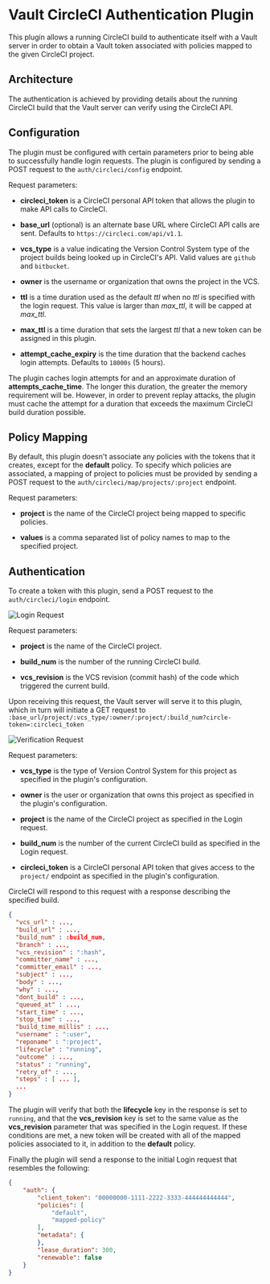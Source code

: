 # Vault CircleCI Authentication Plugin

This plugin allows a running CircleCI build to authenticate itself with a Vault
server in order to obtain a Vault token associated with policies mapped to the
given CircleCI project.

## Architecture

The authentication is achieved by providing details about the running CircleCI
build that the Vault server can verify using the CircleCI API.

## Configuration

The plugin must be configured with certain parameters prior to being able to
successfully handle login requests.  The plugin is configured by sending a POST
request to the `auth/circleci/config` endpoint.

Request parameters:

* **circleci_token** is a CircleCI personal API token that allows the plugin to make API calls to CircleCI.

* **base_url** (optional) is an alternate base URL where CircleCI API calls are sent.  Defaults to `https://circleci.com/api/v1.1`.

* **vcs_type** is a value indicating the Version Control System type of the project builds being looked up in CircleCI's API.  Valid values are `github` and `bitbucket`.

* **owner** is the username or organization that owns the project in the VCS.

* **ttl** is a time duration used as the default *ttl* when no *ttl* is specified with the login request.  This value is larger than *max_ttl*, it will be capped at *max_ttl*.

* **max_ttl** is a time duration that sets the largest *ttl* that a new token can be assigned in this plugin.

* **attempt_cache_expiry** is the time duration that the backend caches login attempts.  Defaults to `18000s` (5 hours).

The plugin caches login attempts for and an approximate duration of **attempts_cache_time**.
The longer this duration, the greater the memory requirement will be.  However, in order
to prevent replay attacks, the plugin must cache the attempt for a duration that exceeds
the maximum CircleCI build duration possible.

## Policy Mapping

By default, this plugin doesn't associate any policies with the tokens that it creates,
except for the **default** policy.  To specify which policies are associated, a mapping
of project to policies must be provided by sending a POST request to the
`auth/circleci/map/projects/:project` endpoint.

Request parameters:

* **project** is the name of the CircleCI project being mapped to specific policies.

* **values** is a comma separated list of policy names to map to the specified project.

## Authentication

To create a token with this plugin, send a POST request to the `auth/circleci/login`
endpoint.

![Login Request](./docs/LoginRequest.png)

Request parameters:

* **project** is the name of the CircleCI project.

* **build_num** is the number of the running CircleCI build.

* **vcs_revision** is the VCS revision (commit hash) of the code which triggered the current build.

Upon receiving this request, the Vault server will serve it to this plugin,
which in turn will initiate a GET request to `:base_url/project/:vcs_type/:owner/:project/:build_num?circle-token=:circleci_token` 

![Verification Request](./docs/VerificationRequest.png)

Request parameters:

* **vcs_type** is the type of Version Control System for this project as specified in the plugin's configuration.

* **owner** is the user or organization that owns this project as specified in the plugin's configuration.

* **project** is the name of the CircleCI project as specified in the Login request.

* **build_num** is the number of the current CircleCI build as specified in the Login request.

* **circleci_token** is a CircleCI personal API token that gives access to the `project/` endpoint as specified in the plugin's configuration.

CircleCI will respond to this request with a response describing the specified build.

```json
{
  "vcs_url" : ...,
  "build_url" : ...,
  "build_num" : :build_num,
  "branch" : ...,
  "vcs_revision" : ":hash",
  "committer_name" : ...,
  "committer_email" : ...,
  "subject" : ...,
  "body" : ..., 
  "why" : ...,
  "dont_build" : ...,
  "queued_at" : ...,
  "start_time" : ...,
  "stop_time" : ...,
  "build_time_millis" : ...,
  "username" : ":user",
  "reponame" : ":project",
  "lifecycle" : "running",
  "outcome" : ...,
  "status" : "running",
  "retry_of" : ...,
  "steps" : [ ... ],
  ...
}
```

The plugin will verify that both the **lifecycle** key in the response is set
to `running`, and that the **vcs_revision** key is set to the same value as the
**vcs_revision** parameter that was specified in the Login request.  If these
conditions are met, a new token will be created with all of the mapped policies
associated to it, in addition to the **default** policy.

Finally the plugin will send a response to the initial Login request that
resembles the following:

```json
{
    "auth": {
        "client_token": "00000000-1111-2222-3333-444444444444",
        "policies": [
            "default",
            "mapped-policy"
        ],
        "metadata": {
        },
        "lease_duration": 300,
        "renewable": false
    }
}
```
